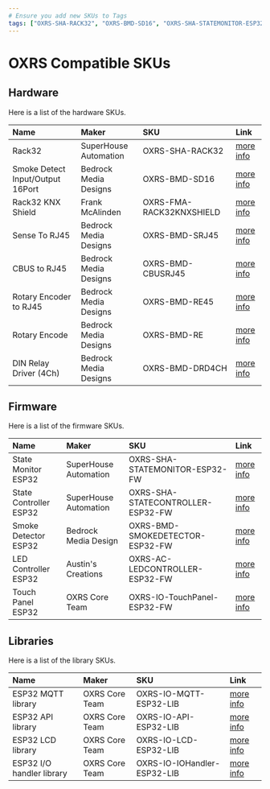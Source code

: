 ```yaml
---
# Ensure you add new SKUs to Tags
tags: ["OXRS-SHA-RACK32", "OXRS-BMD-SD16", "OXRS-SHA-STATEMONITOR-ESP32-FW", "OXRS-FMA-RACK32KNXSHIELD", "OXRS-BMD-SRJ45", "OXRS-BMD-CBUSRJ45", "OXRS-BMD-RE45", "OXRS-BMD-RE", "OXRS-BMD-DRD4CH", "OXRS-SHA-STATECONTROLLER-ESP32-FW", "OXRS-BMD-SMOKEDETECTOR-ESP32-FW", "OXRS-AC-LEDCONTROLLER-ESP32-FW", "OXRS-IO-MQTT-ESP32-LIB", "OXRS-IO-API-ESP32-LIB", "OXRS-IO-LCD-ESP32-LIB", "OXRS-IO-IOHandler-ESP32-LIB"]
---
```

# OXRS Compatible SKUs

## Hardware

Here is a list of the hardware SKUs.

|Name      |Maker    |SKU                             |Link                     |
|:-------- |:--------|:-------------------------------|:------------------------|
|Rack32 | SuperHouse Automation | OXRS-SHA-RACK32 | [more info](/docs/hardware/controllers/rack32.md) |
|Smoke Detect Input/Output 16Port | Bedrock Media Designs | OXRS-BMD-SD16| [more info](/docs/hardware/input-output-devices/smoke-detector-sd-16port.md) |
|Rack32 KNX Shield | Frank McAlinden | OXRS-FMA-RACK32KNXSHIELD | [more info](/docs/hardware/shields/rack32-knx-shield.md) |
|Sense To RJ45 | Bedrock Media Designs | OXRS-BMD-SRJ45| [more info](/docs/hardware/input-output-devices/SenseRJ45.md) |
|CBUS to RJ45 | Bedrock Media Designs | OXRS-BMD-CBUSRJ45| [more info](/docs/hardware/input-devices/CBUS-to-RJ45.md) |
|Rotary Encoder to RJ45 | Bedrock Media Designs | OXRS-BMD-RE45| [more info](/docs/hardware/input-devices/rotary-encode-to-rj45.md) |
|Rotary Encode| Bedrock Media Designs | OXRS-BMD-RE| [more info](/docs/hardware/input-devices/rotary-encode.md) |
|DIN Relay Driver (4Ch)| Bedrock Media Designs | OXRS-BMD-DRD4CH| [more info](/docs/hardware/output-devices/DIN-Relay-Driver-4ch.md) |


## Firmware

Here is a list of the firmware SKUs.

|Name      |Maker    |SKU                             |Link                     |
|:-------- |:--------|:-------------------------------|:------------------------|
|State Monitor ESP32 | SuperHouse Automation | OXRS-SHA-STATEMONITOR-ESP32-FW| [more info](/docs/firmware/state-monitor-esp32.md) |
|State Controller ESP32 | SuperHouse Automation | OXRS-SHA-STATECONTROLLER-ESP32-FW| [more info](/docs/firmware/state-controller-esp32.md) |
|Smoke Detector ESP32 | Bedrock Media Design | OXRS-BMD-SMOKEDETECTOR-ESP32-FW| [more info](/docs/firmware/smoke-detector-esp32.md) |
|LED Controller ESP32 | Austin's Creations | OXRS-AC-LEDCONTROLLER-ESP32-FW| [more info](/docs/firmware/led-controller-esp32.md) |
|Touch Panel ESP32 | OXRS Core Team | OXRS-IO-TouchPanel-ESP32-FW| [more info](/docs/firmware/touch-panel-esp32.md) |


## Libraries

Here is a list of the library SKUs.

|Name      |Maker    |SKU                             |Link                     |
|:-------- |:--------|:-------------------------------|:------------------------|
|ESP32 MQTT library | OXRS Core Team | OXRS-IO-MQTT-ESP32-LIB| [more info](/docs/libraries/esp32-mqtt-library.md) |
|ESP32 API library | OXRS Core Team | OXRS-IO-API-ESP32-LIB| [more info](/docs/libraries/esp32-api-library.md) |
|ESP32 LCD library | OXRS Core Team | OXRS-IO-LCD-ESP32-LIB| [more info](/docs/libraries/esp32-lcd-library.md) |
|ESP32 I/O handler library | OXRS Core Team | OXRS-IO-IOHandler-ESP32-LIB| [more info](/docs/libraries/esp32-io-handler-library.md) |
